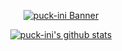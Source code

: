 <p align="center">
  <a href="https://github.com/puck-ini"><img src="banner.png" alt="puck-ini Banner"></a>
</p>

<p align="center">
  <a href="https://github.com/puck-ini"><img src="https://github-readme-stats.vercel.app/api?username=puck-ini&hide_border=true&show_icons=true" alt="puck-ini's github stats"></a>
</p>

<!--
**puck-ini/puck-ini** is a ✨ _special_ ✨ repository because its `README.md` (this file) appears on your GitHub profile.

Here are some ideas to get you started:

- 🔭 I’m currently working on ...
- 🌱 I’m currently learning ...
- 👯 I’m looking to collaborate on ...
- 🤔 I’m looking for help with ...
- 💬 Ask me about ...
- 📫 How to reach me: ...
- 😄 Pronouns: ...
- ⚡ Fun fact: ...
-->
